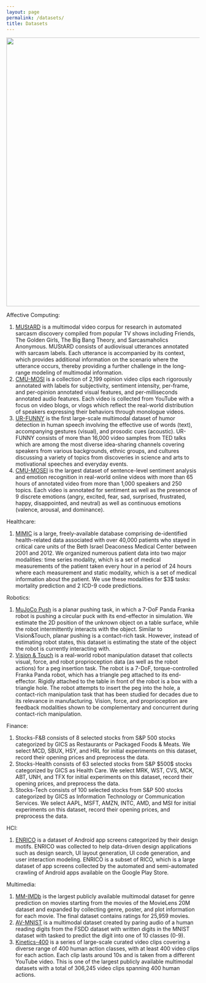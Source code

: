 ```yaml
---
layout: page
permalink: /datasets/
title: Datasets
---
```


<img src="/multibench/assets/img/datasets.png" width="700">

Affective Computing:

<ol>
  <li> <a href="https://arxiv.org/abs/1906.01815" target="_blank">MUStARD</a> is a multimodal video corpus for research in automated sarcasm discovery compiled from popular TV shows including Friends, The Golden Girls, The Big Bang Theory, and Sarcasmaholics Anonymous. MUStARD consists of audiovisual utterances annotated with sarcasm labels. Each utterance is accompanied by its context, which provides additional information on the scenario where the utterance occurs, thereby providing a further challenge in the long-range modeling of multimodal information.
  </li>
  
  <li> <a href="https://arxiv.org/abs/1606.06259" target="_blank">CMU-MOSI</a> is a collection of 2,199 opinion video clips each rigorously annotated with labels for subjectivity, sentiment intensity, per-frame, and per-opinion annotated visual features, and per-milliseconds annotated audio features. Each video is collected from YouTube with a focus on video blogs, or vlogs which reflect the real-world distribution of speakers expressing their behaviors through monologue videos.

  </li>
  
  <li> <a href="https://arxiv.org/abs/1904.06618" target="_blank">UR-FUNNY</a> is the first large-scale multimodal dataset of humor detection in human speech involving the effective use of words (text), accompanying gestures (visual), and prosodic cues (acoustic). UR-FUNNY consists of more than 16,000 video samples from TED talks which are among the most diverse idea-sharing channels covering speakers from various backgrounds, ethnic groups, and cultures discussing a variety of topics from discoveries in science and arts to motivational speeches and everyday events.
  </li>
    
  <li> <a href="https://www.aclweb.org/anthology/P18-1208/" target="_blank">CMU-MOSEI</a> is the largest dataset of sentence-level sentiment analysis and emotion recognition in real-world online videos with more than 65 hours of annotated video from more than 1,000 speakers and 250 topics. Each video is annotated for sentiment as well as the presence of 9 discrete emotions (angry, excited, fear, sad, surprised, frustrated, happy, disappointed, and neutral) as well as continuous emotions (valence, arousal, and dominance).
  
  </li>
</ol>

Healthcare:

<ol>
  <li> <a href="https://pubmed.ncbi.nlm.nih.gov/27219127/" target="_blank">MIMIC</a> is a large, freely-available database comprising de-identified health-related data associated with over 40,000 patients who stayed in critical care units of the Beth Israel Deaconess Medical Center between 2001 and 2012. We organized numerous patient data into two major modalities: time series modality, which is a set of medical measurements of the patient taken every hour in a period of 24 hours where each measurement and static modality, which is a set of medical information about the patient. We use these modalities for $3$ tasks: mortality prediction and 2 ICD-9 code predictions.
</li>
</ol>

Robotics:

<ol>
  <li> <a href="https://arxiv.org/abs/2010.13021" target="_blank">MuJoCo Push</a> is a planar pushing task, in which a 7-DoF Panda Franka robot is pushing a circular puck with its end-effector in simulation. We estimate the 2D position of the unknown object on a table surface, while the robot intermittently interacts with the object. Similar to Vision&Touch, planar pushing is a contact-rich task. However, instead of estimating robot states, this dataset is estimating the state of the object the robot is currently interacting with.
    </li>

  <li> <a href="https://arxiv.org/abs/1810.10191" target="_blank">Vision & Touch</a> is a real-world robot manipulation dataset that collects visual, force, and robot proprioception data (as well as the robot actions) for a peg insertion task. The robot is a 7-DoF, torque-controlled Franka Panda robot, which has a triangle peg attached to its end-effector. Rigidly attached to the table in front of the robot is a box with a triangle hole. The robot attempts to insert the peg into the hole, a contact-rich manipulation task that has been studied for decades due to its relevance in manufacturing. Vision, force, and proprioception are feedback modalities shown to be complementary and concurrent during contact-rich manipulation.
    </li>
</ol>

Finance:
<ol>
  <li> Stocks-F&B consists of 8 selected stocks from S&P 500 stocks categorized by GICS as Restaurants or Packaged Foods & Meats. We select MCD, SBUX, HSY, and HRL for initial experiments on this dataset, record their opening prices and preprocess the data.
</li>
  <li> Stocks-Health consists of 63 selected stocks from S&P $500$ stocks categorized by GICS as Health Care. We select MRK, WST, CVS, MCK, ABT, UNH, and TFX for initial experiments on  this dataset, record their opening prices, and preprocess the data.
</li>
  <li> Stocks-Tech consists of 100 selected stocks from S&P 500 stocks categorized by GICS as Information Technology or Communication Services. We select AAPL, MSFT, AMZN, INTC, AMD, and MSI for initial experiments on this dataset, record their opening prices, and preprocess the data.
</li>
</ol>
    
HCI:
<ol>
  <li> <a href="https://userinterfaces.aalto.fi/enrico/resources/enrico.pdf" target="_blank">ENRICO</a> is a dataset of Android app screens categorized by their design motifs. ENRICO was collected to help data-driven design applications such as design search, UI layout generation, UI code generation, and user interaction modeling. ENRICO is a subset of RICO, which is a large dataset of app screens collected by the automated and semi-automated crawling of Android apps available on the Google Play Store.
</li>
</ol>
    
Multimedia:

<ol>
  <li> <a href="https://arxiv.org/abs/1702.01992" target="_blank">MM-IMDb</a> is the largest publicly available multimodal dataset for genre prediction on movies starting from the movies of the MovieLens 20M dataset and expanded by collecting genre, poster, and plot information for each movie. The final dataset contains ratings for 25,959 movies.
      </li>
  <li> <a href="https://arxiv.org/abs/1808.07275" target="_blank">AV-MNIST</a> is a multimodal dataset created by paring audio of a human reading digits from the FSDD dataset with written digits in the MNIST dataset with tasked to predict the digit into one of 10 classes (0-9).
      </li>
  <li> <a href="https://arxiv.org/abs/1705.06950" target="_blank">Kinetics-400</a> is a series of large-scale curated video clips covering a diverse range of 400 human action classes, with at least 400 video clips for each action. Each clip lasts around 10s and is taken from a different YouTube video. This is one of the largest publicly available multimodal datasets with a total of 306,245 video clips spanning 400 human actions.
    </li>
</ol>
